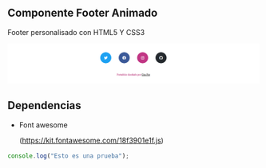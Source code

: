 ## Componente Footer Animado

Footer personalisado con HTML5 Y CSS3

![footer animado](img/footer.png)

## Dependencias
* Font awesome 

    (https://kit.fontawesome.com/18f3901e1f.js) 
    
    
```js
console.log("Esto es una prueba");
```


